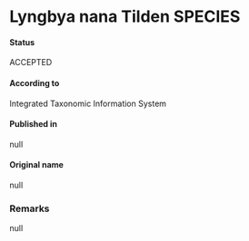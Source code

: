 # Lyngbya nana Tilden SPECIES

#### Status
ACCEPTED

#### According to
Integrated Taxonomic Information System

#### Published in
null

#### Original name
null

### Remarks
null